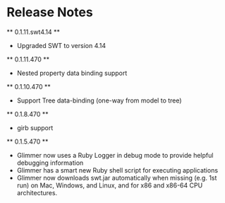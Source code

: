 # Release Notes

** 0.1.11.swt4.14 **
- Upgraded SWT to version 4.14

** 0.1.11.470 **
- Nested property data binding support

** 0.1.10.470 **
- Support Tree data-binding (one-way from model to tree)

** 0.1.8.470 **
- girb support

** 0.1.5.470 **
- Glimmer now uses a Ruby Logger in debug mode to provide helpful debugging information
- Glimmer has a smart new Ruby shell script for executing applications
- Glimmer now downloads swt.jar automatically when missing (e.g. 1st run) on Mac, Windows, and Linux, and for x86 and x86-64 CPU architectures.
